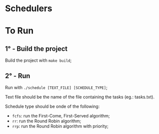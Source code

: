 # Schedulers

# To Run
## 1° - Build the project
Build the project with `make build`;

## 2° - Run 
Run with `./schedule [TEXT_FILE] [SCHEDULE_TYPE]`;

Text file should be the name of the file containing the tasks (eg.: tasks.txt).

Schedule type should be onde of the following:
* `fcfs`: run the First-Come, First-Served algorithm;
* `rr`: run the Round Robin algorithm;
* `rrp`: run the Round Robin algorithm with priority;

